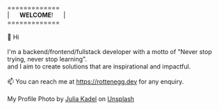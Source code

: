 <br />=============
<br />|&#160;&#160;&#160;&#160;&#160; <b>WELCOME</b>! &#160;&#160;&#160;&#160;&#160;|
<br />=============
<br />
<br />👋 Hi
<br />
<br />I'm a backend/frontend/fullstack developer with a motto of "Never stop trying, never stop learning".
<br />and I aim to create solutions that are inspirational and impactful.
<br />
<br />📫 You can reach me at https://rottenegg.dev for any enquiry.
<br />
<br />My Profile Photo by <a href="https://unsplash.com/@juliakadel?utm_source=unsplash&utm_medium=referral&utm_content=creditCopyText">Julia Kadel</a> on <a href="https://unsplash.com/s/photos/burning-skull?utm_source=unsplash&utm_medium=referral&utm_content=creditCopyText">Unsplash</a>
  
